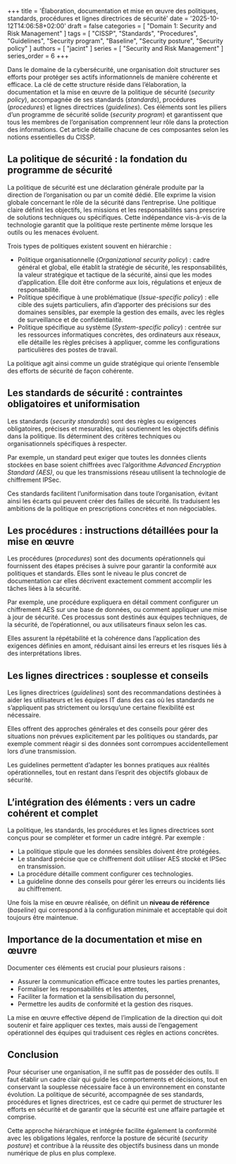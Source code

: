 +++
title = 'Élaboration, documentation et mise en œuvre des politiques, standards, procédures et lignes directrices de sécurité'
date = '2025-10-12T14:06:58+02:00'
draft = false
categories = [ "Domain 1: Security and Risk Management" ]
tags = [ "CISSP", "Standards", "Procedures", "Guidelines", "Security program", "Baseline", "Security posture", "Security policy" ]
authors = [ "jacint" ]
series = [ "Security and Risk Management" ]
series_order = 6
+++

Dans le domaine de la cybersécurité, une organisation doit structurer ses efforts pour protéger ses actifs informationnels de manière cohérente et efficace. La clé de cette structure réside dans l’élaboration, la documentation et la mise en œuvre de la politique de sécurité (*security policy*), accompagnée de ses standards (*standards*), procédures (*procedures*) et lignes directrices (*guidelines*). Ces éléments sont les piliers d’un programme de sécurité solide (*security program*) et garantissent que tous les membres de l’organisation comprennent leur rôle dans la protection des informations. Cet article détaille chacune de ces composantes selon les notions essentielles du CISSP.

## La politique de sécurité&nbsp;: la fondation du programme de sécurité

La politique de sécurité est une déclaration générale produite par la direction de l’organisation ou par un comité dédié. Elle exprime la vision globale concernant le rôle de la sécurité dans l’entreprise. Une politique claire définit les objectifs, les missions et les responsabilités sans prescrire de solutions techniques ou spécifiques. Cette indépendance vis-à-vis de la technologie garantit que la politique reste pertinente même lorsque les outils ou les menaces évoluent.

Trois types de politiques existent souvent en hiérarchie :

- Politique organisationnelle (*Organizational security policy*)&nbsp;: cadre général et global, elle établit la stratégie de sécurité, les responsabilités, la valeur stratégique et tactique de la sécurité, ainsi que les modes d’application. Elle doit être conforme aux lois, régulations et enjeux de responsabilité.
- Politique spécifique à une problématique (*Issue-specific policy*)&nbsp;: elle cible des sujets particuliers, afin d’apporter des précisions sur des domaines sensibles, par exemple la gestion des emails, avec les règles de surveillance et de confidentialité.
- Politique spécifique au système (*System-specific policy*)&nbsp;: centrée sur les ressources informatiques concrètes, des ordinateurs aux réseaux, elle détaille les règles précises à appliquer, comme les configurations particulières des postes de travail.

La politique agit ainsi comme un guide stratégique qui oriente l’ensemble des efforts de sécurité de façon cohérente.

## Les standards de sécurité&nbsp;: contraintes obligatoires et uniformisation

Les standards (*security standards*) sont des règles ou exigences obligatoires, précises et mesurables, qui soutiennent les objectifs définis dans la politique. Ils déterminent des critères techniques ou organisationnels spécifiques à respecter.

Par exemple, un standard peut exiger que toutes les données clients stockées en base soient chiffrées avec l’algorithme *Advanced Encryption Standard (AES)*, ou que les transmissions réseau utilisent la technologie de chiffrement IPSec.

Ces standards facilitent l’uniformisation dans toute l’organisation, évitant ainsi les écarts qui peuvent créer des failles de sécurité. Ils traduisent les ambitions de la politique en prescriptions concrètes et non négociables.

## Les procédures&nbsp;: instructions détaillées pour la mise en œuvre

Les procédures (*procedures*) sont des documents opérationnels qui fournissent des étapes précises à suivre pour garantir la conformité aux politiques et standards. Elles sont le niveau le plus concret de documentation car elles décrivent exactement comment accomplir les tâches liées à la sécurité.

Par exemple, une procédure expliquera en détail comment configurer un chiffrement AES sur une base de données, ou comment appliquer une mise à jour de sécurité. Ces processus sont destinés aux équipes techniques, de la sécurité, de l’opérationnel, ou aux utilisateurs finaux selon les cas.

Elles assurent la répétabilité et la cohérence dans l’application des exigences définies en amont, réduisant ainsi les erreurs et les risques liés à des interprétations libres.

## Les lignes directrices&nbsp;: souplesse et conseils

Les lignes directrices (*guidelines*) sont des recommandations destinées à aider les utilisateurs et les équipes IT dans des cas où les standards ne s’appliquent pas strictement ou lorsqu’une certaine flexibilité est nécessaire.

Elles offrent des approches générales et des conseils pour gérer des situations non prévues explicitement par les politiques ou standards, par exemple comment réagir si des données sont corrompues accidentellement lors d’une transmission.

Les guidelines permettent d’adapter les bonnes pratiques aux réalités opérationnelles, tout en restant dans l’esprit des objectifs globaux de sécurité.

## L’intégration des éléments&nbsp;: vers un cadre cohérent et complet

La politique, les standards, les procédures et les lignes directrices sont conçus pour se compléter et former un cadre intégré. Par exemple :

- La politique stipule que les données sensibles doivent être protégées.
- Le standard précise que ce chiffrement doit utiliser AES stocké et IPSec en transmission.
- La procédure détaille comment configurer ces technologies.
- La guideline donne des conseils pour gérer les erreurs ou incidents liés au chiffrement.

Une fois la mise en œuvre réalisée, on définit un **niveau de référence** (*baseline*) qui correspond à la configuration minimale et acceptable qui doit toujours être maintenue.

## Importance de la documentation et mise en œuvre

Documenter ces éléments est crucial pour plusieurs raisons :

- Assurer la communication efficace entre toutes les parties prenantes,
- Formaliser les responsabilités et les attentes,
- Faciliter la formation et la sensibilisation du personnel,
- Permettre les audits de conformité et la gestion des risques.

La mise en œuvre effective dépend de l’implication de la direction qui doit soutenir et faire appliquer ces textes, mais aussi de l’engagement opérationnel des équipes qui traduisent ces règles en actions concrètes.

## Conclusion

Pour sécuriser une organisation, il ne suffit pas de posséder des outils. Il faut établir un cadre clair qui guide les comportements et décisions, tout en conservant la souplesse nécessaire face à un environnement en constante évolution. La politique de sécurité, accompagnée de ses standards, procédures et lignes directrices, est ce cadre qui permet de structurer les efforts en sécurité et de garantir que la sécurité est une affaire partagée et comprise.

Cette approche hiérarchique et intégrée facilite également la conformité avec les obligations légales, renforce la posture de sécurité (*security posture*) et contribue à la réussite des objectifs business dans un monde numérique de plus en plus complexe.
